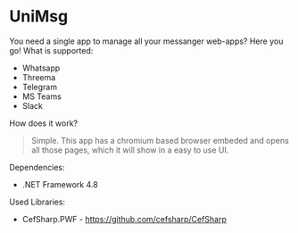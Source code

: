 # UniMsg

You need a single app to manage all your messanger web-apps? Here you go!
What is supported:
* Whatsapp
* Threema
* Telegram
* MS Teams
* Slack

How does it work?
> Simple. This app has a chromium based browser embeded and opens all those pages, which it will show in a easy to use UI.

Dependencies:
* .NET Framework 4.8

Used Libraries:
* CefSharp.PWF - https://github.com/cefsharp/CefSharp